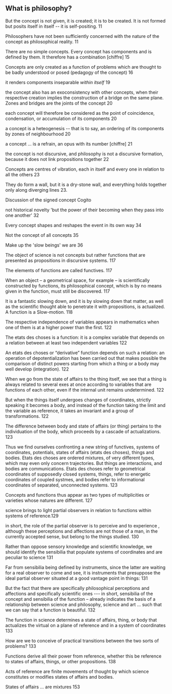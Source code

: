 ﻿##   What is philosophy?

But the concept is not given, it is created; it is to be created. It is not formed but posits itself in itself -- it is self-positing.  11

Philosophers have not been sufficiently concerned with the nature of the concept as philosophical reality. 11

There are no simple concepts. Every concept has components and is defined by them. It therefore has a combination [chiffre]  15

Concepts are only created as a function of problems which are thought to be badly understood or posed (pedagogy of the concept)  16

it renders components inseparable _within itself_ 19

the concept also has an exoconsistency with other concepts, when their respective creation implies the construction of a bridge on the same plane. Zones and bridges are the joints of the concept 20

each concept will therefore be considered as the point of coincidence, condensation, or accumulation of its components 20


a concept is a heteogenesis -- that is to say, an ordering of its components by zones of neighbourhood  20

a concept ... is a refrain, an opus with its number [chiffre] 21 

the concept is not discursive, and philosophy is not a discursive formation, because it does not link propositions together 22

Concepts are centres of vibration, each in itself and every one in relation to all the others 23

They do form a wall, but it is a dry-stone wall, and everything holds together only along diverging lines 23.  

Discussion of the signed concept Cogito

not historical novelty 'but the power of their becoming when they pass into one another'  32

Every concept shapes and reshapes the event in its own way 34

Not the concept of all concepts 35

Make up the 'slow beings' we are 36




The object of science is not concepts but rather functions that are presented as propositions in discursive systems. 117

The elements of functions are called functives. 117

When an object – a geometrical space, for example – is scientifically constructed by functions, its philosophical concept, which is by no means given in the function, must still be discovered. 117

It is a fantastic slowing down,  and it is by slowing down that matter, as well as the scientific thought able to penetrate it with propositions, is actualized. A function is a Slow-motion. 118

The respective independence of variables appears in mathematics when one of them is at a higher power than the first. 122

The etats des choses is a function: it is a complex variable that depends on a relation between at least two independent variables 122

An etats des choses or “derivative” function depends on such a relation: an operation of depotentialization has been carried out that makes possible the comparison of distinct powers starting from which a thing or a body may well develop (integration). 122

When we go from the state of affairs to the thing itself, we see that a thing is always related to several exes at once according to variables that are functions of each other, even if the internal unit remains undetermined.  122

But when the things itself undergoes changes of coordinates, strictly speaking it becomes a body, and instead of the function taking the limit and the variable as reference, it takes an invariant and a group of transformations. 122

The difference between body and state of affairs (or thing) pertains to the individuation of the body, which proceeds by a cascade of actualizations. 123

Thus we find ourselves confronting a new string of functives, systems of coordinates, potentials, states of affairs (etats des choses), things and bodies. Etats des choses are ordered mixtures, of very different types, which may even only concern trajectories. But things are interactions, and bodies are communications. Etats des choses refer to geometrical coordinates of supposedly closed systems, things, refer to energetic coordinates of coupled systmes, and bodies refer to informational coordinates of separated, unconnected systems. 123

Concepts and functions thus appear as two types of multiplicities or varieties whose natures are different. 127

science brings to light partial observers  in relation to functions within systems of reference.129

in short, the role of the partial observer is to perceive and to experience , although these perceptions and affections are not those of a man, in the currently accepted sense, but belong to the things studied. 130

Rather than oppose sensory knowledge and scientific knowledge, we should identify the sensibilia that populate systems of coordinates and are peculiar to science 131

Far from sensibilia being defined by instruments, since the latter are waiting for a real observer to come and see, it is instruments that presuppose the ideal partial observer situated at a good vantage point in things: 131

But the fact that there are specifically philosophical perceptions and affections and specifically scientific ones --- in short, sensibilia of the concept and sensibilia of the function – already indicates the basis of a relationship between science and philosophy, science and art … such that we can say that a function is beautiful. 132

The function in science determines a state of affairs, thing, or body that actualizes the virtual on a plane of reference and in a system of coordinates 133

How are we to conceive of practical transitions between the two sorts of problems? 133

Functions derive all their power from reference, whether this be reference to states of affairs, things, or other propositions. 138

Acts of reference are finite movements of thought by which science constitutes or modifies states of affairs and bodies. 

States of affairs … are mixtures 153
